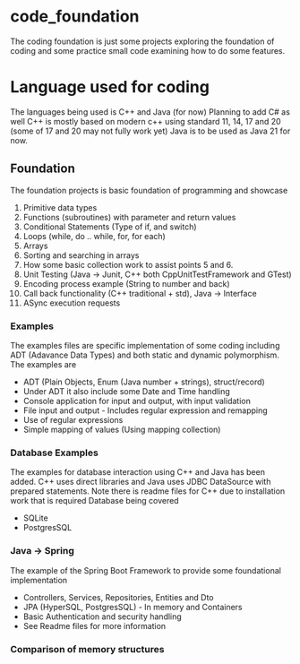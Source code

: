 # code_foundation
The coding foundation is just some projects exploring the foundation of coding and some practice small code examining how to do some features.

# Language used for coding
The languages being used is C++ and Java (for now)
Planning to add C# as well
C++ is mostly based on modern c++ using standard 11, 14, 17 and 20 (some of 17 and 20 may not fully work yet)
Java is to be used as Java 21 for now. 

## Foundation
The foundation projects is basic foundation of programming and showcase
1. Primitive data types 
2. Functions (subroutines) with parameter and return values
3. Conditional Statements (Type of if, and switch)
4. Loops (while, do .. while, for, for each)
5. Arrays
6. Sorting and searching in arrays
7. How some basic collection work to assist points 5 and 6.
8. Unit Testing (Java -> Junit, C++ both CppUnitTestFramework and GTest)
9. Encoding process example (String to number and back)
10. Call back functionality (C++ traditional + std), Java -> Interface
11. ASync execution requests

### Examples
The examples files are specific implementation of some coding including ADT (Adavance Data Types) and both
static and dynamic polymorphism.
The examples are
- ADT (Plain Objects, Enum (Java number + strings), struct/record)
- Under ADT it also include some Date and Time handling
- Console application for input and output, with input validation
- File input and output - Includes regular expression and remapping
- Use of regular expressions
- Simple mapping of values (Using mapping collection)

### Database Examples
The examples for database interaction using C++ and Java has been added. C++ uses direct libraries and Java uses JDBC DataSource with prepared statements.
Note there is readme files for C++ due to installation work that is required
Database being covered
- SQLite
- PostgresSQL

### Java -> Spring
The example of the Spring Boot Framework to provide some foundational implementation
- Controllers, Services, Repositories, Entities and Dto 
- JPA (HyperSQL, PostgresSQL) - In memory and Containers
- Basic Authentication and security handling
- See Readme files for more information

### Comparison of memory structures

